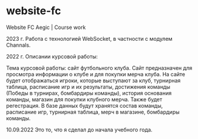 # website-fc
Website FC Aegic | Сourse work

2023 г.
Работа с технологией WebSocket, в частности с модулем Channals.

2022 г.
Описании курсовой работы:

Тема курсовой работы: сайт футбольного клуба.
Сайт предназначен для просмотра информации о клубе и для покупки мерча клуба.
На сайте будет отображаться игроки, которые выступают за клуб, турнирная таблица, расписание игр и их результаты, достижения команды (Победы в турнирах, бомбардиры команды), история основания команды, магазин для покупки клубного мерча. Также будет регестрация.
В базе данных будут хранятся состав команды, расписание игр, турнирная таблица, мерч в магазине, бомбардиры команды.

10.09.2022
Это то, что я сделал до начала учебного года.
